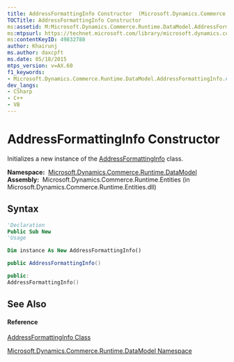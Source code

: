 ```yaml
---
title: AddressFormattingInfo Constructor  (Microsoft.Dynamics.Commerce.Runtime.DataModel)
TOCTitle: AddressFormattingInfo Constructor
ms:assetid: M:Microsoft.Dynamics.Commerce.Runtime.DataModel.AddressFormattingInfo.#ctor
ms:mtpsurl: https://technet.microsoft.com/library/microsoft.dynamics.commerce.runtime.datamodel.addressformattinginfo.addressformattinginfo(v=AX.60)
ms:contentKeyID: 49832788
author: Khairunj
ms.author: daxcpft
ms.date: 05/18/2015
mtps_version: v=AX.60
f1_keywords:
- Microsoft.Dynamics.Commerce.Runtime.DataModel.AddressFormattingInfo.#ctor
dev_langs:
- CSharp
- C++
- VB
---
```


# AddressFormattingInfo Constructor

Initializes a new instance of the [AddressFormattingInfo](addressformattinginfo-class-microsoft-dynamics-commerce-runtime-datamodel.md) class.

**Namespace:**  [Microsoft.Dynamics.Commerce.Runtime.DataModel](microsoft-dynamics-commerce-runtime-datamodel-namespace.md)  
**Assembly:**  Microsoft.Dynamics.Commerce.Runtime.Entities (in Microsoft.Dynamics.Commerce.Runtime.Entities.dll)

## Syntax

``` vb
'Declaration
Public Sub New
'Usage

Dim instance As New AddressFormattingInfo()
```

``` csharp
public AddressFormattingInfo()
```

``` c++
public:
AddressFormattingInfo()
```

## See Also

#### Reference

[AddressFormattingInfo Class](addressformattinginfo-class-microsoft-dynamics-commerce-runtime-datamodel.md)

[Microsoft.Dynamics.Commerce.Runtime.DataModel Namespace](microsoft-dynamics-commerce-runtime-datamodel-namespace.md)

